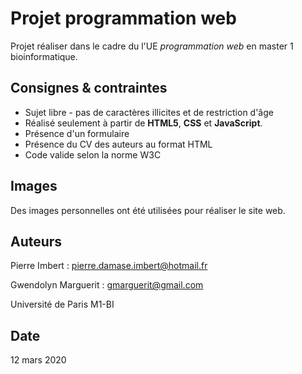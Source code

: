 # Projet programmation web

Projet réaliser dans le cadre du l'UE *programmation web* en master 1 bioinformatique.

## Consignes & contraintes

- Sujet libre - pas de caractères illicites et de restriction d'âge
- Réalisé seulement à partir de **HTML5**, **CSS** et **JavaScript**.
- Présence d'un formulaire
- Présence du CV des auteurs au format HTML
- Code valide selon la norme W3C

## Images

Des images personnelles ont été utilisées pour réaliser le site web.

## Auteurs
Pierre Imbert : pierre.damase.imbert@hotmail.fr

Gwendolyn Marguerit : gmarguerit@gmail.com

Université de Paris M1-BI

## Date
12 mars 2020
